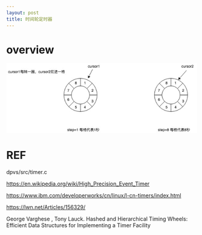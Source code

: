 ```yaml
---
layout: post
title: 时间轮定时器
---
```


# overview

![timewheel](/img/time_wheel.jpg "time wheel")

# REF

dpvs/src/timer.c

https://en.wikipedia.org/wiki/High_Precision_Event_Timer

https://www.ibm.com/developerworks/cn/linux/l-cn-timers/index.html

https://lwn.net/Articles/156329/ 


George Varghese , Tony Lauck. Hashed and Hierarchical Timing Wheels: Efficient Data Structures for Implementing a Timer Facility 
